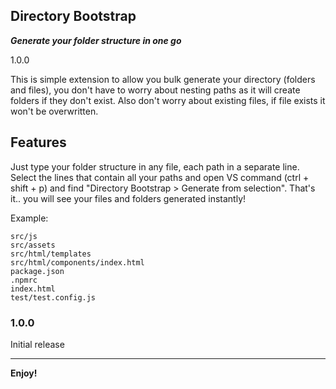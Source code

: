 ## Directory Bootstrap

***Generate your folder structure in one go***

1.0.0


This is simple extension to allow you bulk generate your directory (folders and files), you don't have to worry about nesting paths as it will create folders if they don't exist. Also don't worry about existing files, if file exists it won't be overwritten.

## Features

Just type your folder structure in any file, each path in a separate line. Select the lines that contain all your paths and open VS command (ctrl + shift + p) and find "Directory Bootstrap > Generate from selection". That's it.. you will see your files and folders generated instantly!

Example:

```
src/js
src/assets
src/html/templates
src/html/components/index.html
package.json
.npmrc
index.html
test/test.config.js
```

### 1.0.0

Initial release

- - -

**Enjoy!**